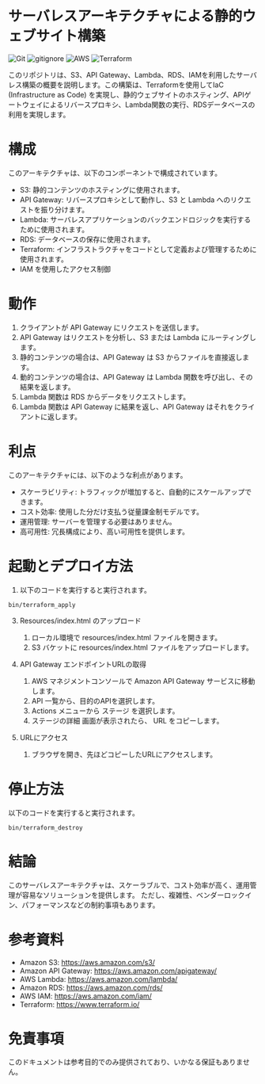 # サーバレスアーキテクチャによる静的ウェブサイト構築

![Git](https://img.shields.io/badge/GIT-E44C30?logo=git&logoColor=white)
![gitignore](https://img.shields.io/badge/gitignore%20io-204ECF?logo=gitignoredotio&logoColor=white)
![AWS](https://img.shields.io/badge/AWS-%23FF9900.svg?logo=amazon-aws&logoColor=white)
![Terraform](https://img.shields.io/badge/terraform-%235835CC.svg?logo=terraform&logoColor=white)

このリポジトリは、S3、API Gateway、Lambda、RDS、IAMを利用したサーバレス構築の概要を説明します。この構築は、Terraformを使用してIaC (Infrastructure as Code) を実現し、静的ウェブサイトのホスティング、APIゲートウェイによるリバースプロキシ、Lambda関数の実行、RDSデータベースの利用を実現します。

# 構成
このアーキテクチャは、以下のコンポーネントで構成されています。

+ S3: 静的コンテンツのホスティングに使用されます。
+ API Gateway: リバースプロキシとして動作し、S3 と Lambda へのリクエストを振り分けます。
+ Lambda: サーバレスアプリケーションのバックエンドロジックを実行するために使用されます。
+ RDS: データベースの保存に使用されます。
+ Terraform: インフラストラクチャをコードとして定義および管理するために使用されます。
+ IAM を使用したアクセス制御

# 動作
1. クライアントが API Gateway にリクエストを送信します。
2. API Gateway はリクエストを分析し、S3 または Lambda にルーティングします。
3. 静的コンテンツの場合は、API Gateway は S3 からファイルを直接返します。
4. 動的コンテンツの場合は、API Gateway は Lambda 関数を呼び出し、その結果を返します。
5. Lambda 関数は RDS からデータをリクエストします。
6. Lambda 関数は API Gateway に結果を返し、API Gateway はそれをクライアントに返します。

# 利点
このアーキテクチャには、以下のような利点があります。

+ スケーラビリティ: トラフィックが増加すると、自動的にスケールアップできます。
+ コスト効率: 使用した分だけ支払う従量課金制モデルです。
+ 運用管理: サーバーを管理する必要はありません。
+ 高可用性: 冗長構成により、高い可用性を提供します。

# 起動とデプロイ方法
1. 以下のコードを実行すると実行されます。
```
bin/terraform_apply
```

3. Resources/index.html のアップロード

    1. ローカル環境で resources/index.html ファイルを開きます。
    2. S3 バケットに resources/index.html ファイルをアップロードします。

2. API Gateway エンドポイントURLの取得
    1. AWS マネジメントコンソールで Amazon API Gateway サービスに移動します。
    2. API 一覧から、目的のAPIを選択します。
    3. Actions メニューから ステージ を選択します。
    4. ステージの詳細 画面が表示されたら、 URL をコピーします。

2. URLにアクセス
    1. ブラウザを開き、先ほどコピーしたURLにアクセスします。

# 停止方法
以下のコードを実行すると実行されます。
```
bin/terraform_destroy
```

# 結論
このサーバレスアーキテクチャは、スケーラブルで、コスト効率が高く、運用管理が容易なソリューションを提供します。 ただし、複雑性、ベンダーロックイン、パフォーマンスなどの制約事項もあります。

# 参考資料
+ Amazon S3: https://aws.amazon.com/s3/
+ Amazon API Gateway: https://aws.amazon.com/apigateway/
+ AWS Lambda: https://aws.amazon.com/lambda/
+ Amazon RDS: https://aws.amazon.com/rds/
+ AWS IAM: https://aws.amazon.com/iam/
+ Terraform: https://www.terraform.io/

# 免責事項
このドキュメントは参考目的でのみ提供されており、いかなる保証もありません。







